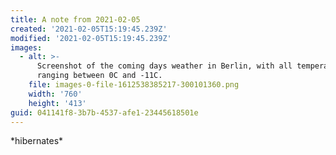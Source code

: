 ```yaml
---
title: A note from 2021-02-05
created: '2021-02-05T15:19:45.239Z'
modified: '2021-02-05T15:19:45.239Z'
images:
  - alt: >-
      Screenshot of the coming days weather in Berlin, with all temperatures
      ranging between 0C and -11C.
    file: images-0-file-1612538385217-300101360.png
    width: '760'
    height: '413'
guid: 041141f8-3b7b-4537-afe1-23445618501e
---
```

\*hibernates\*
